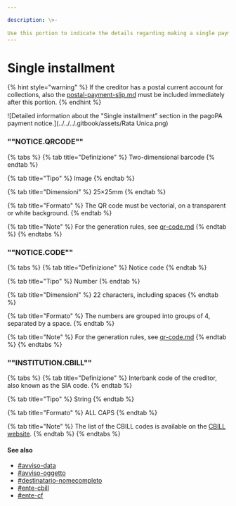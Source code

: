 ```yaml
---

description: \>-  
Use this portion to indicate the details regarding making a single payment, if applicable.
---
```


# Single installment

{% hint style="warning" %} If the creditor has a postal current account for collections, also the [postal-payment-slip.md](postal-payment-slip.md "mention") must be included immediately after this portion. {% endhint %}

![Detailed information about the "Single installment” section in the pagoPA payment notice.](../../../.gitbook/assets/Rata Unica.png)

### ""NOTICE.QRCODE"" <a href="#avviso-qrcode" id="avviso-qrcode"></a>

{% tabs %} {% tab title="Definizione" %} Two-dimensional barcode {% endtab %}

{% tab title="Tipo" %} Image {% endtab %}

{% tab title="Dimensioni" %} 25×25mm {% endtab %}

{% tab title="Formato" %} The QR code must be vectorial, on a transparent or white background. {% endtab %}

{% tab title="Note" %} For the generation rules, see [qr-code.md](qr-code.md "mention") {% endtab %} {% endtabs %}

### ""NOTICE.CODE"" <a href="#avviso-codice" id="avviso-codice"></a>

{% tabs %} {% tab title="Definizione" %} Notice code {% endtab %}

{% tab title="Tipo" %} Number {% endtab %}

{% tab title="Dimensioni" %} 22 characters, including spaces {% endtab %}

{% tab title="Formato" %} The numbers are grouped into groups of 4, separated by a space. {% endtab %}

{% tab title="Note" %} For the generation rules, see [qr-code.md](qr-code.md "mention") {% endtab %} {% endtabs %}

### ""INSTITUTION.CBILL"" <a href="#ente-cbill" id="ente-cbill"></a>

{% tabs %} {% tab title="Definizione" %} Interbank code of the creditor, also known as the SIA code. {% endtab %}

{% tab title="Tipo" %} String {% endtab %}

{% tab title="Formato" %} ALL CAPS {% endtab %}

{% tab title="Note" %} The list of the CBILL codes is available on the [CBILL website](https://www.cbill.it/chi-puoi-pagare). {% endtab %} {% endtabs %}

#### See also

* [#avviso-data](../amount-and-due-date.md#avviso-data "mention")
* [#avviso-oggetto](../header.md#avviso-oggetto "mention")
* [#destinatario-nomecompleto](../information-about-the-recipient.md#destinatario-nomecompleto "mention")
* [#ente-cbill](single-installment.md#ente-cbill "mention")
* [#ente-cf](../information-about-the-creditor.md#ente-cf "mention")